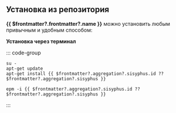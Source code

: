 ## Установка из репозитория

**{{ $frontmatter?.frontmatter?.name }}** можно установить любым привычным и удобным способом:

<!--@include: @apps/.parts/install/software-repo.md-->

**Установка через терминал**

::: code-group

```shell-vue[apt-get]
su -
apt-get update
apt-get install {{ $frontmatter?.aggregation?.sisyphus.id ?? $frontmatter?.aggregation?.sisyphus }}
```

```shell-vue[epm]
epm -i {{ $frontmatter?.aggregation?.sisyphus.id ?? $frontmatter?.aggregation?.sisyphus }}
```

:::
